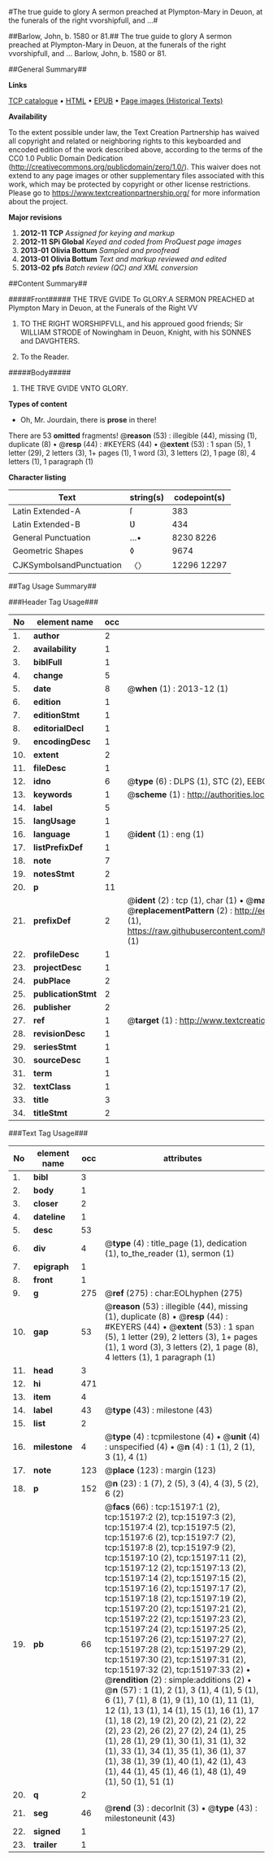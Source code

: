 #The true guide to glory A sermon preached at Plympton-Mary in Deuon, at the funerals of the right vvorshipfull, and ...#

##Barlow, John, b. 1580 or 81.##
The true guide to glory A sermon preached at Plympton-Mary in Deuon, at the funerals of the right vvorshipfull, and ...
Barlow, John, b. 1580 or 81.

##General Summary##

**Links**

[TCP catalogue](http://www.ota.ox.ac.uk/tcp/)  • 
[HTML](http://tei.it.ox.ac.uk/tcp/Texts-HTML/free/A04/A04284.html)  • 
[EPUB](http://tei.it.ox.ac.uk/tcp/Texts-EPUB/free/A04/A04284.epub) • 
[Page images (Historical Texts)](https://historicaltexts.jisc.ac.uk/eebo-99850014e)

**Availability**

To the extent possible under law, the Text Creation Partnership has waived all copyright and related or neighboring rights to this keyboarded and encoded edition of the work described above, according to the terms of the CC0 1.0 Public Domain Dedication (http://creativecommons.org/publicdomain/zero/1.0/). This waiver does not extend to any page images or other supplementary files associated with this work, which may be protected by copyright or other license restrictions. Please go to https://www.textcreationpartnership.org/ for more information about the project.

**Major revisions**

1. __2012-11__ __TCP__ *Assigned for keying and markup*
1. __2012-11__ __SPi Global__ *Keyed and coded from ProQuest page images*
1. __2013-01__ __Olivia Bottum__ *Sampled and proofread*
1. __2013-01__ __Olivia Bottum__ *Text and markup reviewed and edited*
1. __2013-02__ __pfs__ *Batch review (QC) and XML conversion*

##Content Summary##

#####Front#####
THE TRVE GVIDE To GLORY.A SERMON PREACHED at Plympton Mary in Deuon, at the Funerals of the Right VV
1. TO THE RIGHT WORSHIPFVLL, and his approued good friends; Sir WILLIAM STRODE of Nowingham in Deuon, Knight, with his SONNES and DAVGHTERS.

1. To the Reader.

#####Body#####

1. THE TRVE GVIDE VNTO GLORY.

**Types of content**

  * Oh, Mr. Jourdain, there is **prose** in there!

There are 53 **omitted** fragments! 
 @__reason__ (53) : illegible (44), missing (1), duplicate (8)  •  @__resp__ (44) : #KEYERS (44)  •  @__extent__ (53) : 1 span (5), 1 letter (29), 2 letters (3), 1+ pages (1), 1 word (3), 3 letters (2), 1 page (8), 4 letters (1), 1 paragraph (1)

**Character listing**


|Text|string(s)|codepoint(s)|
|---|---|---|
|Latin Extended-A|ſ|383|
|Latin Extended-B|Ʋ|434|
|General Punctuation|…•|8230 8226|
|Geometric Shapes|◊|9674|
|CJKSymbolsandPunctuation|〈〉|12296 12297|

##Tag Usage Summary##

###Header Tag Usage###

|No|element name|occ|attributes|
|---|---|---|---|
|1.|__author__|2||
|2.|__availability__|1||
|3.|__biblFull__|1||
|4.|__change__|5||
|5.|__date__|8| @__when__ (1) : 2013-12 (1)|
|6.|__edition__|1||
|7.|__editionStmt__|1||
|8.|__editorialDecl__|1||
|9.|__encodingDesc__|1||
|10.|__extent__|2||
|11.|__fileDesc__|1||
|12.|__idno__|6| @__type__ (6) : DLPS (1), STC (2), EEBO-CITATION (1), PROQUEST (1), VID (1)|
|13.|__keywords__|1| @__scheme__ (1) : http://authorities.loc.gov/ (1)|
|14.|__label__|5||
|15.|__langUsage__|1||
|16.|__language__|1| @__ident__ (1) : eng (1)|
|17.|__listPrefixDef__|1||
|18.|__note__|7||
|19.|__notesStmt__|2||
|20.|__p__|11||
|21.|__prefixDef__|2| @__ident__ (2) : tcp (1), char (1)  •  @__matchPattern__ (2) : ([0-9\-]+):([0-9IVX]+) (1), (.+) (1)  •  @__replacementPattern__ (2) : http://eebo.chadwyck.com/downloadtiff?vid=$1&page=$2 (1), https://raw.githubusercontent.com/textcreationpartnership/Texts/master/tcpchars.xml#$1 (1)|
|22.|__profileDesc__|1||
|23.|__projectDesc__|1||
|24.|__pubPlace__|2||
|25.|__publicationStmt__|2||
|26.|__publisher__|2||
|27.|__ref__|1| @__target__ (1) : http://www.textcreationpartnership.org/docs/. (1)|
|28.|__revisionDesc__|1||
|29.|__seriesStmt__|1||
|30.|__sourceDesc__|1||
|31.|__term__|1||
|32.|__textClass__|1||
|33.|__title__|3||
|34.|__titleStmt__|2||


###Text Tag Usage###

|No|element name|occ|attributes|
|---|---|---|---|
|1.|__bibl__|3||
|2.|__body__|1||
|3.|__closer__|2||
|4.|__dateline__|1||
|5.|__desc__|53||
|6.|__div__|4| @__type__ (4) : title_page (1), dedication (1), to_the_reader (1), sermon (1)|
|7.|__epigraph__|1||
|8.|__front__|1||
|9.|__g__|275| @__ref__ (275) : char:EOLhyphen (275)|
|10.|__gap__|53| @__reason__ (53) : illegible (44), missing (1), duplicate (8)  •  @__resp__ (44) : #KEYERS (44)  •  @__extent__ (53) : 1 span (5), 1 letter (29), 2 letters (3), 1+ pages (1), 1 word (3), 3 letters (2), 1 page (8), 4 letters (1), 1 paragraph (1)|
|11.|__head__|3||
|12.|__hi__|471||
|13.|__item__|4||
|14.|__label__|43| @__type__ (43) : milestone (43)|
|15.|__list__|2||
|16.|__milestone__|4| @__type__ (4) : tcpmilestone (4)  •  @__unit__ (4) : unspecified (4)  •  @__n__ (4) : 1 (1), 2 (1), 3 (1), 4 (1)|
|17.|__note__|123| @__place__ (123) : margin (123)|
|18.|__p__|152| @__n__ (23) : 1 (7), 2 (5), 3 (4), 4 (3), 5 (2), 6 (2)|
|19.|__pb__|66| @__facs__ (66) : tcp:15197:1 (2), tcp:15197:2 (2), tcp:15197:3 (2), tcp:15197:4 (2), tcp:15197:5 (2), tcp:15197:6 (2), tcp:15197:7 (2), tcp:15197:8 (2), tcp:15197:9 (2), tcp:15197:10 (2), tcp:15197:11 (2), tcp:15197:12 (2), tcp:15197:13 (2), tcp:15197:14 (2), tcp:15197:15 (2), tcp:15197:16 (2), tcp:15197:17 (2), tcp:15197:18 (2), tcp:15197:19 (2), tcp:15197:20 (2), tcp:15197:21 (2), tcp:15197:22 (2), tcp:15197:23 (2), tcp:15197:24 (2), tcp:15197:25 (2), tcp:15197:26 (2), tcp:15197:27 (2), tcp:15197:28 (2), tcp:15197:29 (2), tcp:15197:30 (2), tcp:15197:31 (2), tcp:15197:32 (2), tcp:15197:33 (2)  •  @__rendition__ (2) : simple:additions (2)  •  @__n__ (57) : 1 (1), 2 (1), 3 (1), 4 (1), 5 (1), 6 (1), 7 (1), 8 (1), 9 (1), 10 (1), 11 (1), 12 (1), 13 (1), 14 (1), 15 (1), 16 (1), 17 (1), 18 (2), 19 (2), 20 (2), 21 (2), 22 (2), 23 (2), 26 (2), 27 (2), 24 (1), 25 (1), 28 (1), 29 (1), 30 (1), 31 (1), 32 (1), 33 (1), 34 (1), 35 (1), 36 (1), 37 (1), 38 (1), 39 (1), 40 (1), 42 (1), 43 (1), 44 (1), 45 (1), 46 (1), 48 (1), 49 (1), 50 (1), 51 (1)|
|20.|__q__|2||
|21.|__seg__|46| @__rend__ (3) : decorInit (3)  •  @__type__ (43) : milestoneunit (43)|
|22.|__signed__|1||
|23.|__trailer__|1||
